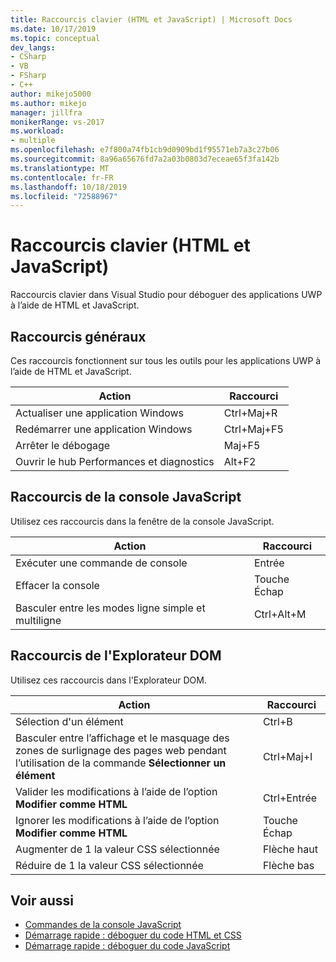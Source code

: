 ```yaml
---
title: Raccourcis clavier (HTML et JavaScript) | Microsoft Docs
ms.date: 10/17/2019
ms.topic: conceptual
dev_langs:
- CSharp
- VB
- FSharp
- C++
author: mikejo5000
ms.author: mikejo
manager: jillfra
monikerRange: vs-2017
ms.workload:
- multiple
ms.openlocfilehash: e7f800a74fb1cb9d0909bd1f95571eb7a3c27b06
ms.sourcegitcommit: 8a96a65676fd7a2a03b0803d7eceae65f3fa142b
ms.translationtype: MT
ms.contentlocale: fr-FR
ms.lasthandoff: 10/18/2019
ms.locfileid: "72588967"
---
```

# <a name="keyboard-shortcuts-html-and-javascript"></a>Raccourcis clavier (HTML et JavaScript)

Raccourcis clavier dans Visual Studio pour déboguer des applications UWP à l’aide de HTML et JavaScript.

## <a name="general-shortcuts"></a>Raccourcis généraux

 Ces raccourcis fonctionnent sur tous les outils pour les applications UWP à l’aide de HTML et JavaScript.

|Action|Raccourci|
|------------|--------------|
|Actualiser une application Windows|Ctrl+Maj+R|
|Redémarrer une application Windows|Ctrl+Maj+F5|
|Arrêter le débogage|Maj+F5|
|Ouvrir le hub Performances et diagnostics|Alt+F2|

## <a name="javascript-console-shortcuts"></a>Raccourcis de la console JavaScript

 Utilisez ces raccourcis dans la fenêtre de la console JavaScript.

|Action|Raccourci|
|------------|--------------|
|Exécuter une commande de console|Entrée|
|Effacer la console|Touche Échap|
|Basculer entre les modes ligne simple et multiligne|Ctrl+Alt+M|

## <a name="dom-explorer-shortcuts"></a>Raccourcis de l'Explorateur DOM

 Utilisez ces raccourcis dans l'Explorateur DOM.

|Action|Raccourci|
|------------|--------------|
|Sélection d'un élément|Ctrl+B|
|Basculer entre l’affichage et le masquage des zones de surlignage des pages web pendant l’utilisation de la commande **Sélectionner un élément**|Ctrl+Maj+I|
|Valider les modifications à l’aide de l’option **Modifier comme HTML**|Ctrl+Entrée|
|Ignorer les modifications à l’aide de l’option **Modifier comme HTML**|Touche Échap|
|Augmenter de 1 la valeur CSS sélectionnée|Flèche haut|
|Réduire de 1 la valeur CSS sélectionnée|Flèche bas|

## <a name="see-also"></a>Voir aussi
- [Commandes de la console JavaScript](../debugger/javascript-console-commands.md?view=vs-2017)
- [Démarrage rapide : déboguer du code HTML et CSS](../debugger/quickstart-debug-html-and-css.md?view=vs-2017)
- [Démarrage rapide : déboguer du code JavaScript](../debugger/quickstart-debug-javascript-using-the-console.md?view=vs-2017)